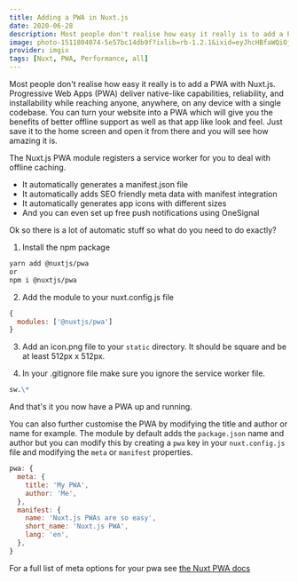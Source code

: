 ```yaml
---
title: Adding a PWA in Nuxt.js
date: 2020-06-28
description: Most people don't realise how easy it really is to add a PWA with Nuxt.js. Progressive Web Apps (PWA) deliver native-like capabilities, reliability, and installability while reaching anyone, anywhere, on any device with a single codebase.
image: photo-1511804074-5e57bc14db9f?ixlib=rb-1.2.1&ixid=eyJhcHBfaWQiOjEyMDd9&auto=format&fit=crop
provider: imgix
tags: [Nuxt, PWA, Performance, all]
---
```


Most people don't realise how easy it really is to add a PWA with Nuxt.js. Progressive Web Apps (PWA) deliver native-like capabilities, reliability, and installability while reaching anyone, anywhere, on any device with a single codebase. You can turn your website into a PWA which will give you the benefits of better offline support as well as that app like look and feel. Just save it to the home screen and open it from there and you will see how amazing it is.

The Nuxt.js PWA module registers a service worker for you to deal with offline caching.

- It automatically generates a manifest.json file
- It automatically adds SEO friendly meta data with manifest integration
- It automatically generates app icons with different sizes
- And you can even set up free push notifications using OneSignal

Ok so there is a lot of automatic stuff so what do you need to do exactly?

1. Install the npm package

```bash
yarn add @nuxtjs/pwa
or
npm i @nuxtjs/pwa
```

2. Add the module to your nuxt.config.js file

```javascript
{
  modules: ['@nuxtjs/pwa']
}
```

3. Add an icon.png file to your `static` directory. It should be square and be at least 512px x 512px.

4. In your .gitignore file make sure you ignore the service worker file.

```markdown
sw.\*
```

And that's it you now have a PWA up and running.

You can also further customise the PWA by modifying the title and author or name for example. The module by default adds the `package.json` name and author but you can modify this by creating a `pwa` key in your `nuxt.config.js` file and modifying the `meta` or `manifest` properties.

```javascript
pwa: {
  meta: {
    title: 'My PWA',
    author: 'Me',
  },
  manifest: {
    name: 'Nuxt.js PWAs are so easy',
    short_name: 'Nuxt.js PWA',
    lang: 'en',
  },
}
```

For a full list of meta options for your pwa see [the Nuxt PWA docs](https://pwa.nuxtjs.org/modules/meta.html#mobileappios)
